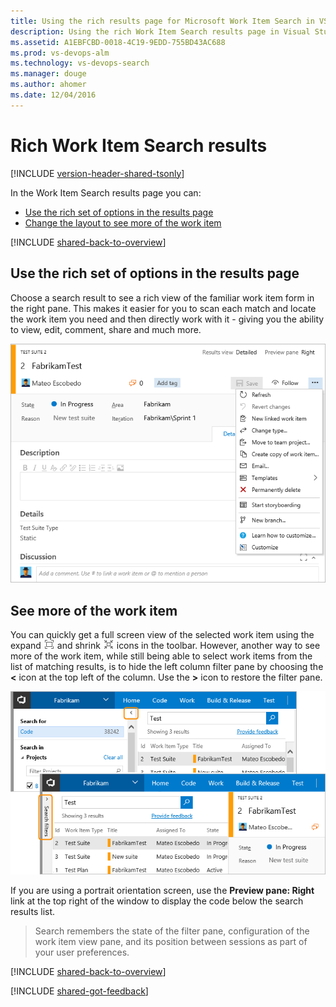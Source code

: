 ```yaml
---
title: Using the rich results page for Microsoft Work Item Search in VS Team Services
description: Using the rich Work Item Search results page in Visual Studio Team Services (VSTS)
ms.assetid: A1EBFCBD-0018-4C19-9EDD-755BD43AC688
ms.prod: vs-devops-alm
ms.technology: vs-devops-search
ms.manager: douge
ms.author: ahomer
ms.date: 12/04/2016
---
```


# Rich Work Item Search results

[!INCLUDE [version-header-shared-tsonly](../_shared/version-header-shared-tsonly.md)]

In the Work Item Search results page you can:

* [Use the rich set of options in the results page](#understandchanges)
* [Change the layout to see more of the work item](#seemoreworkitem)
 
[!INCLUDE [shared-back-to-overview](../_shared/shared-back-to-overview.md)]

<a name="understandchanges"></a>
## Use the rich set of options in the results page

Choose a search result to see a rich view of the familiar work item form in the right pane. 
This makes it easier for you to scan each match and locate the work item you need and then
directly work with it - giving you the ability to view, edit, comment, share and much more.

![Rich integration with work item tracking](_img/get-started/search-results-02.png)

<a name="seemoreworkitem"></a>
## See more of the work item

You can quickly get a full screen view of the selected work item using the expand
![Expand the file to fullscreen](../_img/_shared/fullscreen-icon-expand.png)
and shrink ![Shrink the file to a window](../_img/_shared/fullscreen-icon-shrink.png)
icons in the toolbar. However, another way to see more of the work item, while still being able to 
select work items from the list of matching results, is to hide the left column filter pane
by choosing the **&lt;** icon at the top left of the column. Use the **&gt;** icon to restore the filter pane. 

![Hide and show the Filters pane](_img/search-results/hide-filters-pane.png)

If you are using a portrait orientation screen, use the **Preview pane: Right**
link at the top right of the window to display the code below the 
search results list.

>Search remembers the state of the filter pane, configuration of the work item 
view pane, and its position between sessions as part of your user preferences.

[!INCLUDE [shared-back-to-overview](../_shared/shared-back-to-overview.md)]

[!INCLUDE [shared-got-feedback](../_shared/shared-got-feedback.md)]


